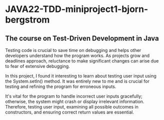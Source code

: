 # JAVA22-TDD-miniproject1-bjorn-bergstrom

## The course on Test-Driven Development in Java

Testing code is crucial to save time on debugging and helps other developers understand how the program works. As projects grow and deadlines approach, reluctance to make significant changes can arise due to fear of extensive debugging.

In this project, I found it interesting to learn about testing user input using the System.setIn() method. It was entirely new to me and is crucial for testing and refining the program for erroneous inputs.

It's vital for the program to handle incorrect user inputs gracefully; otherwise, the system might crash or display irrelevant information. Therefore, testing user input, examining all possible outcomes in constructors, and ensuring correct return values are essential.
